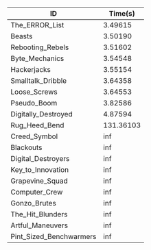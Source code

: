 |ID|Time(s)|
|-|-|
|The_ERROR_List|3.49615|
|Beasts|3.50190|
|Rebooting_Rebels|3.51602|
|Byte_Mechanics|3.54548|
|Hackerjacks|3.55154|
|Smalltalk_Dribble|3.64358|
|Loose_Screws|3.64553|
|Pseudo_Boom|3.82586|
|Digitally_Destroyed|4.87594|
|Rug_Heed_Bend|131.36103|
|Creed_Symbol|inf|
|Blackouts|inf|
|Digital_Destroyers|inf|
|Key_to_Innovation|inf|
|Grapevine_Squad|inf|
|Computer_Crew|inf|
|Gonzo_Brutes|inf|
|The_Hit_Blunders|inf|
|Artful_Maneuvers|inf|
|Pint_Sized_Benchwarmers|inf|
